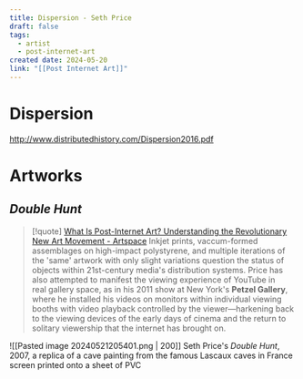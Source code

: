 ```yaml
---
title: Dispersion - Seth Price
draft: false
tags:
  - artist
  - post-internet-art
created date: 2024-05-20
link: "[[Post Internet Art]]"
---
```

# Dispersion
http://www.distributedhistory.com/Dispersion2016.pdf

# Artworks

## *Double Hunt*

> [!quote] [What Is Post-Internet Art? Understanding the Revolutionary New Art Movement - Artspace](https://www.artspace.com/magazine/interviews_features/trend_report/post_internet_art-52138)
> Inkjet prints, vaccum-formed assemblages on high-impact polystyrene, and multiple iterations of the 'same' artwork with only slight variations question the status of objects within 21st-century media's distribution systems. Price has also attempted to manifest the viewing experience of YouTube in real gallery space, as in his 2011 show at New York's **Petzel Gallery**, where he installed his videos on monitors within individual viewing booths with video playback controlled by the viewer—harkening back to the viewing devices of the early days of cinema and the return to solitary viewership that the internet has brought on.

![[Pasted image 20240521205401.png | 200]] 
Seth Price's _Double Hunt_, 2007, a replica of a cave painting from the famous Lascaux caves in France screen printed onto a sheet of PVC
